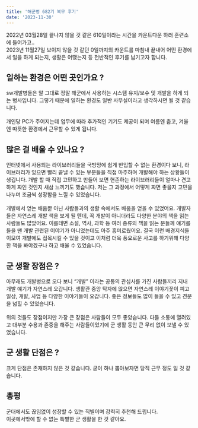 ```yaml
---
title: '해군병 682기 복무 후기'
date: '2023-11-30'
---
```


2022년 03월28일 끝나지 않을 것 같은 610일이라는 시간을 카운트다운 하러 훈련소에 들어가고..  
2023년 11월27일 보이지 않을 것 같던 0일까지의 카운트를 마침내 끝내어 어떤 환경에서 일을 하게 되는지, 생활은 어땠는지 등 전반적인 후기를 남기고자 합니다.

## **일하는 환경은 어떤 곳인가요 ?**

sw개발병들은 말 그대로 정말 해군에서 사용하는 시스템 유지/보수 및 개발을 하게 되는 병사입니다. 그렇기 때문에 일하는 환경도 일반 사무실이라고 생각하시면 될 것 같습니다.  
   
개인당 PC가 주어지는데 업무에 따라 추가적인 기기도 제공이 되며 여름엔 춥고, 겨울엔 따뜻한 환경에서 근무할 수 있게 됩니다.

## **많은 걸 배울 수 있나요 ?**

인터넷에서 사용되는 라이브러리들을 국방망에 쉽게 반입할 수 없는 환경이다 보니, 라이브러리가 있으면 빨리 끝낼 수 있는 부분들을 직접 마주하며 개발해야 하는 상황들이 생깁니다. 개발 할 때 직접 고민하고 만들어 보면 현존하는 라이브러리들이 얼마나 견고하게 짜인 것인지 새삼 느끼기도 했습니다. 저는 그 과정에서 어떻게 짜면 좋을지 고민을 나누며 조금씩 성장함을 느낄 수 있었습니다.  
   
개발에서 얻는 배움뿐 아닌 사람들과의 생활 속에서도 배움을 얻을 수 있었어요. 개발자들은 자연스레 개발 책을 보게 될 텐데, 꼭 개발이 아니더라도 다양한 분야의 책을 읽는 사람들도 많았어요. 이를테면 소설, 역사, 과학 등 여러 종류의 책을 읽는 분들께 얘기를 들을 땐 개발 관련된 이야기가 아니었는데도 아주 흥미로웠어요. 결국 이런 배경지식들이모여 개발에도 접목시킬 수 있을 것이고 이처럼 더욱 풍요로운 사고를 하기위해 다양한 책을 봐야겠구나 하고 배울 수 있었습니다.

## **군 생활 장점은 ?**

아무래도 개발병으로 오다 보니 “개발” 이라는 공통의 관심사를 가진 사람들끼리 지내 개발 얘기가 자연스레 오갑니다. 생활관 중앙 탁자에 앉으면 자연스레 이야기꽃이 피고 일상, 개발, 사업 등 다양한 이야기들이 오갑니다. 좋은 정보들도 많이 들을 수 있고 견문을 넓힐 수 있었습니다.  
   
위의 것들도 장점이지만 가장 큰 장점은 사람들이 모두 좋았습니다. 다들 소통에 열려있고 대부분 수용과 존중을 해주는 사람들이었기에 군 생활 동안 큰 무리 없이 보낼 수 있었습니다.

## **군 생활 단점은 ?**

크게 단점은 존재하지 않은 것 같습니다. 굳이 하나 뽑아보자면 당직 근무 정도 일 것 같습니다.

## **총평**

군대에서도 끊임없이 성장할 수 있는 직별이며 강력히 추천해 드립니다.  
이곳에서밖에 할 수 없는 특별한 군 생활을 한 것 같아요.